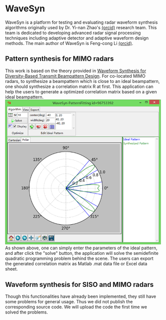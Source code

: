 WaveSyn
=======

WaveSyn is a platform for testing and evaluating radar waveform synthesis algorithms originally used by Dr. Yi-nan Zhao's [(orcid)](http://orcid.org/0000-0002-7335-8164) research team. This team is dedicated to developing advanced radar signal processing techniques including adaptive detector and adaptive waveform design methods. The main author of WaveSyn is Feng-cong Li [(orcid)](http://orcid.org/0000-0002-3337-2578).

Pattern synthesis for MIMO radars
-------
This work is based on the theory provided in [Waveform Synthesis for Diversity-Based Transmit Beampattern Design](http://ieeexplore.ieee.org/xpl/articleDetails.jsp?tp=&arnumber=4524058&queryText%3D%E2%80%9CWaveform+synthesis+for+diversity-basedtransmit+beampattern+design%2C). For co-located MIMO radars, to synthesize a beampattern which is close to an ideal beampattern, one should synthesize a correlation matrix R at first. This application can help the users to generate a optimized correlation matrix based on a given ideal beampattern. 
![github](https://github.com/xialulee/WaveSyn/blob/1b7866c7df1dfcb73dea6376d118990d58116ad2/doc/PatternFitting-Snapshot.png "github")
As shown above, one can simply enter the parameters of the ideal pattern, and after click the "solve" button, the application will solve the semidefinite quadratic programming problem behind the scene. The users can export the generated correlation matrix as Matlab .mat data file or Excel data sheet. 

Waveform synthesis for SISO and MIMO radars
-------
Though this functionalities have already been implemented, they still have some problems for general usage. Thus we did not publish the corresponding source code. We will upload the code the first time we solved the problems. 
